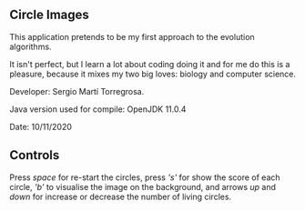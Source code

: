 ## Circle Images
<p>This application pretends to be my first approach to the evolution algorithms.</p>
<p>It isn't perfect, but I learn a lot about coding doing it and for me do this is a pleasure,
because it mixes my two big loves: biology and computer science.</p>

<p>Developer: Sergio Martí Torregrosa.</p>
<p>Java version used for compile: OpenJDK 11.0.4</p>
<p>Date: 10/11/2020</p>

## Controls
<p>Press <i>space</i> for re-start the circles, press <i>'s'</i> for show the score of each
circle, <i>'b'</i> to visualise the image on the background, and arrows <i>up</i> and <i>down</i>
for increase or decrease the number of living circles.</p>